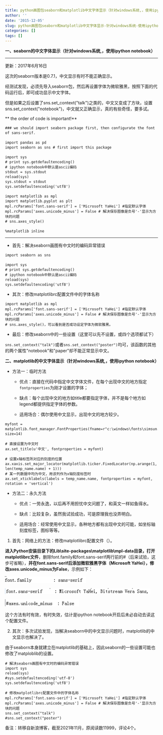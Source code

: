 ```yaml
---
title: python画图包seaborn和matplotlib中文字体显示（针对windows系统,，使用ipython notebook）
author: ''
date: '2015-12-05'
slug: python画图包seaborn和matplotlib中文字体显示-针对windows系统-使用ipython-notebook
categories: []
tags: []
---
```


**一、seaborn的中文字体显示（针对windows系统,，使用ipython notebook）**

****
更新：2017年6月16日

这次的seaborn版本是0.7.1，中文显示有时不能正确显示。

经测试发现，必须先导入seaborn包，然后再设置字体为微软雅黑，按照下面的代码运行后，即可成功显示中文字体。

但是如果之后设置了sns.set_context("talk")之类的，中文又变成了方块，设置sns.set_context("notebook")，中文就又正确显示，真的有些奇怪，要多试。

** the order of code is important!**
```{python}
### we should import seaborn package first, then configurate the font of sans-serif.

import pandas as pd
import seaborn as sns # first import this package

import sys
# print sys.getdefaultencoding()
# ipython notebook中默认是ascii编码 
stdout = sys.stdout
reload(sys)
sys.stdout = stdout
sys.setdefaultencoding('utf8')

import matplotlib as mpl
import matplotlib.pyplot as plt
mpl.rcParams['font.sans-serif'] = ['Microsoft YaHei'] #指定默认字体  
mpl.rcParams['axes.unicode_minus'] = False # 解决保存图像是负号'-'显示为方块的问题
# sns.axes_style()

%matplotlib inline
```
*****

+ 首先：解决seaborn画图有中文时的编码异常错误

```{python}
import seaborn as sns

import sys
# print sys.getdefaultencoding()
# ipython notebook中默认是ascii编码 
reload(sys)
sys.setdefaultencoding('utf8') 
```
+ 其次：修改matplotlibrc配置文件中的字体名称

```{python}
import matplotlib as mpl
mpl.rcParams['font.sans-serif'] = ['Microsoft YaHei'] #指定默认字体  
mpl.rcParams['axes.unicode_minus'] = False # 解决保存图像是负号'-'显示为方块的问题
# sns.axes_style()，可以看到是否成功设定字体为微软雅黑。
```
+ 最后：修改seaborn中的一些设置（这里可以先不设置，或四个选项都试下）

`sns.set_context("talk")`或者`sns.set_context("poster")`均可，该函数的其他的两个属性"notebook"和"paper"却不能正常显示中文。


**二、matplotlib的中文字体显示（针对windows系统,，使用ipython notebook）**

+ 方法一：临时方法

   + 优点：直接在代码中指定中文字体文件，在每个出现中文的地方指定`fontproperties`为刚才设置的字体；
   
   + 缺点：每个出现中文的地方如title都要指定字体，并不是每个地方如legend都提供指定字体的参数。
   
   + 适用场合：偶尔使用中文显示，出现中文的地方较少。
   
```{python}
myfont = matplotlib.font_manager.FontProperties(fname=r"c:\windows\fonts\simsun.ttc", size=14)

# 直接设置为中文时
ax.set_title(u'中文', fontproperties = myfont)

# 设置x轴标签所对应的刻度的位置
ax.xaxis.set_major_locator(matplotlib.ticker.FixedLocator(np.arange(1, len(temp_name.name) + 1)))
# 某一列数据中均为中文，用该列作为x轴刻度标签时
ax.set_xticklabels(labels = temp_name.name, fontproperties = myfont, rotation = 'vertical')
```
+ 方法二：永久方法

   + 优点：一劳永逸，以后再不用担忧中文问题了，和英文一样如鱼得水。
   
   + 缺点：比较复杂，虽然我试验成功，可是原理我也没弄明白。
   
   + 适用场合：经常使用中文显示，各种地方都有出现中文的可能，如坐标轴刻度标签，图标等等。

1. 首先：网络上的方法：修改matplotlibrc配置文件（）。

**进入Python安装目录下的Lib\site-packages\matplotlib\mpl-data目录，打开matplotlibrc文件**，删除font.family和font.sans-serif两行前的#（后来试验，这步可省略），**并在font.sans-serif后添加微软雅黑字体（Microsoft YaHei），修改axes.unicode_minus为False**，示例如下：

![](images/2015-12-05-python画图包seaborn和matplotlib中文字体显示-针对windows系统-使用ipython-notebook-1.jpg)

![](images/2015-12-05-python画图包seaborn和matplotlib中文字体显示-针对windows系统-使用ipython-notebook-2.jpg)

![](images/2015-12-05-python画图包seaborn和matplotlib中文字体显示-针对windows系统-使用ipython-notebook-3.jpg)

这个方法有时有效，有时失效，估计是ipython notebook开启后未必自动去读这个配置文件。

2. 其次：多次试验发现，当解决seaborn中的中文显示问题时，matplotlib的中文显示也解决了。

由于seaborn本身就建立在matplotlib的基础上，因此seaborn的一些设置可能也修改了matploblib的设置。

```{python}
# 解决seaborn画图有中文时的编码异常错误
import sys
reload(sys)
#sys.setdefaultencoding('utf-8')
sys.setdefaultencoding('utf8')

# 修改matplotlibrc配置文件中的字体名称
mpl.rcParams['font.sans-serif'] = ['Microsoft YaHei'] #指定默认字体  
mpl.rcParams['axes.unicode_minus'] = False # 解决保存图像是负号'-'显示为方块的问题 
sns.set_context("talk")
#sns.set_context("poster")
```

备注：转移自新浪博客，截至2021年11月，原阅读数11999，评论4个。 
